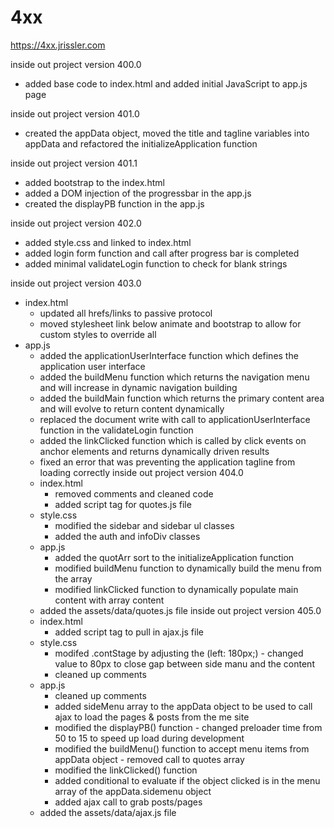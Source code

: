 # 4xx

  https://4xx.jrissler.com

  inside out project version 400.0
  - added base code to index.html and added initial JavaScript to app.js page

  inside out project version 401.0
  - created the appData object, moved the title and tagline variables into appData and refactored the initializeApplication function

  inside out project version 401.1
  - added bootstrap to the index.html
  - added a DOM injection of the progressbar in the app.js
  - created the displayPB function in the app.js

  inside out project version 402.0
  - added style.css and linked to index.html
  - added login form function and call after progress bar is completed
  - added minimal validateLogin function to check for blank strings

  inside out project version 403.0
  - index.html
    - updated all hrefs/links to passive protocol
    - moved stylesheet link below animate and bootstrap to allow for custom styles to override all
  - app.js
      - added the applicationUserInterface function which defines the application user interface
      - added the buildMenu function which returns the navigation menu and will increase in dynamic navigation building
      - added the buildMain function which returns the primary content area and will evolve to return content dynamically
      - replaced the document write with call to applicationUserInterface function in the validateLogin function
      - added the linkClicked function which is called by click events on anchor elements and returns dynamically driven results
      - fixed an error that was preventing the application tagline from loading correctly
    inside out project version 404.0
      - index.html
        - removed comments and cleaned code
        - added script tag for quotes.js file
      - style.css
        - modified the sidebar and sidebar ul classes
        - added the auth and infoDiv classes
      - app.js
        - added the quotArr sort to the initializeApplication function
        - modified buildMenu function to dynamically build the menu from the array
        - modified linkClicked function to dynamically populate main content with array content
      - added the assets/data/quotes.js file
    inside out project version 405.0
      - index.html
          - added script tag to pull in ajax.js file
      - style.css
          - modifed .contStage by adjusting the (left: 180px;) - changed value to 80px to close gap between side manu and the content
          - cleaned up comments
      - app.js
          - cleaned up comments
          - added sideMenu array to the appData object to be used to call ajax to load the pages & posts from the me site
          - modified the displayPB() function - changed preloader time from 50 to 15 to speed up load during development
          - modified the buildMenu() function to accept menu items from appData object - removed call to quotes array
          - modified the linkClicked() function
          - added conditional to evaluate if the object clicked is in the menu array of the appData.sidemenu object
          - added ajax call to grab posts/pages
      - added the assets/data/ajax.js file
